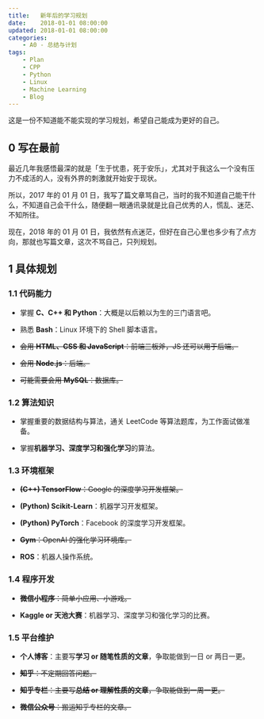 ```yaml
---
title:   新年后的学习规划
date:    2018-01-01 08:00:00
updated: 2018-01-01 08:00:00
categories:
    - A0 - 总结与计划
tags:
    - Plan
    - CPP
    - Python
    - Linux
    - Machine Learning
    - Blog
---
```


这是一份不知道能不能实现的学习规划，希望自己能成为更好的自己。

<!-- more -->

## 0 写在最前

最近几年我感悟最深的就是「生于忧患，死于安乐」，尤其对于我这么一个没有压力不成活的人，没有外界的刺激就开始安于现状。

所以，2017 年的 01 月 01 日，我写了篇文章骂自己，当时的我不知道自己能干什么，不知道自己会干什么，随便翻一眼通讯录就是比自己优秀的人，慌乱、迷茫、不知所往。

现在，2018 年的 01 月 01 日，我依然有点迷茫，但好在自己心里也多少有了点方向，那就也写篇文章，这次不骂自己，只列规划。

## 1 具体规划

### 1.1 代码能力

- 掌握 **C、C++ 和 Python**：大概是以后赖以为生的三门语言吧。

- 熟悉 **Bash**：Linux 环境下的 Shell 脚本语言。

- ~~会用 **HTML、CSS 和 JavaScript**：前端三板斧，JS 还可以用于后端。~~

- ~~会用 **Node.js**：后端。~~

- ~~可能需要会用 **MySQL**：数据库。~~

### 1.2 算法知识

- 掌握重要的数据结构与算法，通关 LeetCode 等算法题库，为工作面试做准备。

- 掌握**机器学习、深度学习和强化学习**的算法。

### 1.3 环境框架

- ~~**(C++) TensorFlow**：Google 的深度学习开发框架。~~

- **(Python) Scikit-Learn**：机器学习开发框架。

- **(Python) PyTorch**：Facebook 的深度学习开发框架。

- ~~**Gym**：OpenAI 的强化学习环境库。~~

- **ROS**：机器人操作系统。

### 1.4 程序开发

- ~~**微信小程序**：简单小应用、小游戏。~~

- **Kaggle or 天池大赛**：机器学习、深度学习和强化学习的比赛。

### 1.5 平台维护

- **个人博客**：主要写**学习 or 随笔性质的文章**，争取能做到一日 or 两日一更。

- ~~**知乎**：不定期回答问题。~~

- ~~**知乎专栏**：主要写**总结 or 理解性质的文章**，争取能做到一周一更。~~

- ~~**微信公众号**：搬运知乎专栏的文章。~~

